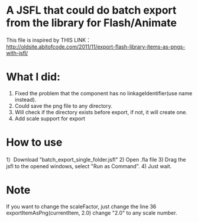 # A JSFL that could do batch export from the library for Flash/Animate

This file is inspired by THIS LINK：http://oldsite.abitofcode.com/2011/11/export-flash-library-items-as-pngs-with-jsfl/

# What I did:
1) Fixed the problem that the component has no linkageIdentifier(use name instead).
1) Could save the png file to any directory.
2) Will check if the directory exists before export, if not, it will create one.
3) Add scale support for export

# How to use
1）Download "batch_export_single_folder.jsfl"
2) Open .fla file
3) Drag the jsfl to the opened windows, select "Run as Command".
4) Just wait.

# Note
If you want to change the scaleFactor, just change the line 36
exportItemAsPng(currentItem, 2.0)
change "2.0" to any scale number.
